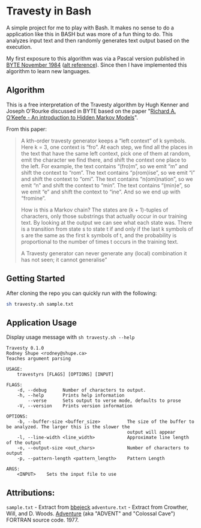 # Travesty in Bash

A simple project for me to play with Bash.  It makes no sense to do a application like this in BASH but was more of a fun thing to do.  This analyzes input text and then randomly generates text output based on the execution.

My first exposure to this algorithm was via a Pascal version published in [BYTE November 1984](www.scribd.com/doc/99613420/Travesty-in-Byte) ([alt reference](https://archive.org/stream/byte-magazine-1984-11/1984_11_BYTE_09-12_New_Chips#page/n129/mode/2up)).  Since then I have implemented this algorithm to learn new languages.

## Algorithm

This is a free interpretation of the Travesty algorithm by Hugh Kenner and Joseph O'Rourke discussed in BYTE based on the paper "[Richard A. O’Keefe - An introduction to Hidden Markov Models](www.cs.otago.ac.nz/cosc348/hmm/hmm.pdf)".

From this paper:
> A kth-order travesty generator keeps a “left context” of k symbols. Here k = 3, one context is “fro”. At each step, we find all the places in the text that have the same left context, pick one of them at random, emit the character we find there, and shift the context one place to the left. For example, the text contains “(fro)m”, so we emit “m” and shift the context to “rom”. The text contains “p(rom)ise”, so we emit “i” and shift the context to “omi”. The text contains “n(omi)nation”, so we emit “n” and shift the context to “min”. The text contains “(min)e”, so we emit “e” and shift the context to “ine”. And so we end up with “fromine”.
>
> How is this a Markov chain? The states are (k + 1)-tuples of characters, only those substrings that actually occur in our training text. By looking at the output we can see what each state was. There is a transition from state s to state t if and only if the last k symbols of s are the same as the first k symbols of t, and the probability is proportional to the number of times t occurs in the training text.
>
> A Travesty generator can never generate any (local) combination it has not seen; it cannot generalise"

## Getting Started

After cloning the repo you can quickly run with the following:
```sh
sh travesty.sh sample.txt
```

## Application Usage

Display usage message with `sh travesty.sh --help`

```
Travesty 0.1.0
Rodney Shupe <rodney@shupe.ca>
Teaches argument parsing

USAGE:
    travestyrs [FLAGS] [OPTIONS] [INPUT]

FLAGS:
    -d, --debug      Number of characters to output.
    -h, --help       Prints help information
        --verse      Sets output to verse mode, defaults to prose
    -V, --version    Prints version information

OPTIONS:
    -b, --buffer-size <buffer_size>          The size of the buffer to be analyzed. The larger this is the slower the
                                             output will appear
    -l, --line-width <line_width>            Approximate line length of the output
    -o, --output-size <out_chars>            Number of characters to output
    -p, --pattern-length <pattern_length>    Pattern Length

ARGS:
    <INPUT>    Sets the input file to use
```

## Attributions:
`sample.txt` - Extract from [bbejeck](https://github.com/bbejeck/hadoop-algorithms/blob/master/src/shakespeare.txt)
`adventure.txt` - Extract from Crowther, Will, and D. Woods. [Adventure](http://mirror.ifarchive.org/if-archive/games/source/adv350-pdp10.tar.gz) (aka "ADVENT" and "Colossal Cave") FORTRAN source code. 1977.
